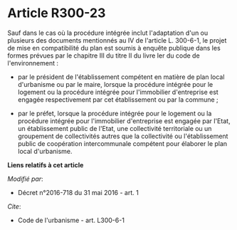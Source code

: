 # Article R300-23

Sauf dans le cas où la procédure intégrée inclut l'adaptation d'un ou plusieurs des documents mentionnés au IV de l'article
L. 300-6-1, le projet de mise en compatibilité du plan est soumis à enquête publique dans les formes prévues par le chapitre
III du titre II du livre Ier du code de l'environnement :

- par le président de l'établissement compétent en matière de plan local d'urbanisme ou par le maire, lorsque la procédure
intégrée pour le logement ou la procédure intégrée pour l'immobilier d'entreprise est engagée respectivement par cet
établissement ou par la commune ;

- par le préfet, lorsque la procédure intégrée pour le logement ou la procédure intégrée pour l'immobilier d'entreprise est
engagée par l'Etat, un établissement public de l'Etat, une collectivité territoriale ou un groupement de collectivités autres
que la collectivité ou l'établissement public de coopération intercommunale compétent pour élaborer le plan local
d'urbanisme.

**Liens relatifs à cet article**

_Modifié par_:

  - Décret n°2016-718 du 31 mai 2016 - art. 1

_Cite_:

  - Code de l'urbanisme - art. L300-6-1
